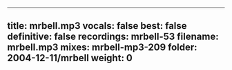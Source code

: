 
---
title: mrbell.mp3
vocals: false
best: false
definitive: false
recordings: mrbell-53
filename: mrbell.mp3
mixes: mrbell-mp3-209
folder: 2004-12-11/mrbell
weight: 0
---
